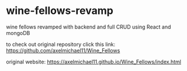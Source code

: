 # wine-fellows-revamp

wine fellows revamped with backend and full CRUD using React and mongoDB  

to check out original repository click this link: https://github.com/axelmichael11/Wine_Fellows  

original website: https://axelmichael11.github.io/Wine_Fellows/index.html  
